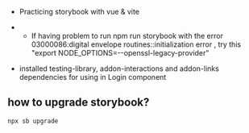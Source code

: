 
- Practicing storybook with vue & vite 

- - If having problem to run npm run storybook with the error 03000086:digital envelope routines::initialization error , try this "export NODE_OPTIONS=--openssl-legacy-provider"

- installed testing-library, addon-interactions and addon-links dependencies for using in Login component 

## how to upgrade storybook?

````
npx sb upgrade
````
